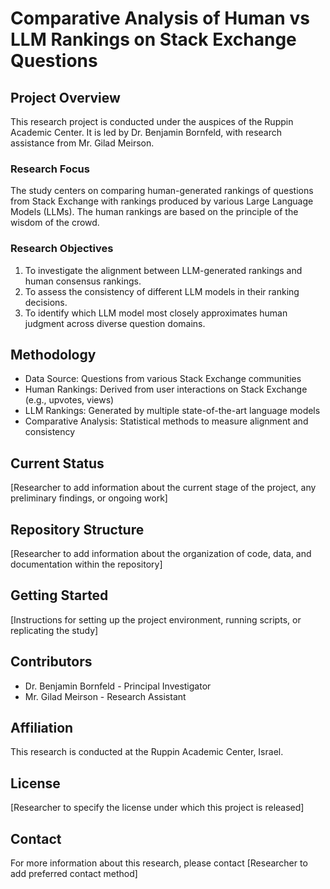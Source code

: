 # Comparative Analysis of Human vs LLM Rankings on Stack Exchange Questions

## Project Overview

This research project is conducted under the auspices of the Ruppin Academic Center. It is led by Dr. Benjamin Bornfeld, with research assistance from Mr. Gilad Meirson.

### Research Focus

The study centers on comparing human-generated rankings of questions from Stack Exchange with rankings produced by various Large Language Models (LLMs). The human rankings are based on the principle of the wisdom of the crowd.

### Research Objectives

1. To investigate the alignment between LLM-generated rankings and human consensus rankings.
2. To assess the consistency of different LLM models in their ranking decisions.
3. To identify which LLM model most closely approximates human judgment across diverse question domains.

## Methodology

- Data Source: Questions from various Stack Exchange communities
- Human Rankings: Derived from user interactions on Stack Exchange (e.g., upvotes, views)
- LLM Rankings: Generated by multiple state-of-the-art language models
- Comparative Analysis: Statistical methods to measure alignment and consistency

## Current Status

[Researcher to add information about the current stage of the project, any preliminary findings, or ongoing work]

## Repository Structure

[Researcher to add information about the organization of code, data, and documentation within the repository]

## Getting Started

[Instructions for setting up the project environment, running scripts, or replicating the study]

## Contributors

- Dr. Benjamin Bornfeld - Principal Investigator
- Mr. Gilad Meirson - Research Assistant

## Affiliation

This research is conducted at the Ruppin Academic Center, Israel.

## License

[Researcher to specify the license under which this project is released]

## Contact

For more information about this research, please contact [Researcher to add preferred contact method]
